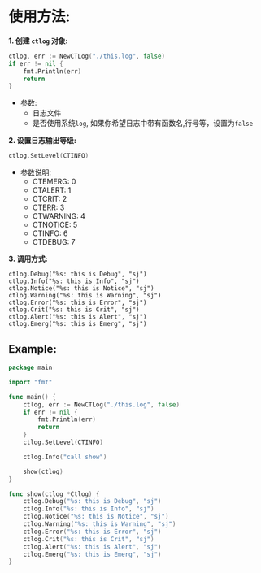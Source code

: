 # 使用方法:

**1. 创建 `ctlog` 对象:**
```go
ctlog, err := NewCTLog("./this.log", false)
if err != nil {
    fmt.Println(err)
    return
}
```
- 参数:
   - 日志文件
   - 是否使用系统`log`, 如果你希望日志中带有函数名,行号等，设置为`false`


**2. 设置日志输出等级:**
```go
ctlog.SetLevel(CTINFO)
```
- 参数说明:
   - CTEMERG: 0
   - CTALERT: 1
   - CTCRIT: 2
   - CTERR: 3
   - CTWARNING: 4
   - CTNOTICE: 5
   - CTINFO: 6
   - CTDEBUG: 7

**3. 调用方式:**
```
ctlog.Debug("%s: this is Debug", "sj")
ctlog.Info("%s: this is Info", "sj")
ctlog.Notice("%s: this is Notice", "sj")
ctlog.Warning("%s: this is Warning", "sj")
ctlog.Error("%s: this is Error", "sj")
ctlog.Crit("%s: this is Crit", "sj")
ctlog.Alert("%s: this is Alert", "sj")
ctlog.Emerg("%s: this is Emerg", "sj")
```

## Example:
```go
package main

import "fmt"

func main() {
    ctlog, err := NewCTLog("./this.log", false)
    if err != nil {
        fmt.Println(err)
        return
    }
    ctlog.SetLevel(CTINFO)

    ctlog.Info("call show")

    show(ctlog)
}

func show(ctlog *Ctlog) {
    ctlog.Debug("%s: this is Debug", "sj")
    ctlog.Info("%s: this is Info", "sj")
    ctlog.Notice("%s: this is Notice", "sj")
    ctlog.Warning("%s: this is Warning", "sj")
    ctlog.Error("%s: this is Error", "sj")
    ctlog.Crit("%s: this is Crit", "sj")
    ctlog.Alert("%s: this is Alert", "sj")
    ctlog.Emerg("%s: this is Emerg", "sj")
}
```

